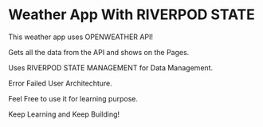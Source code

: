 # Weather App With RIVERPOD STATE 

This weather app uses OPENWEATHER API!

Gets all the data from the API and shows on the Pages.

Uses RIVERPOD STATE MANAGEMENT for Data Management.

Error Failed User Architechture.


Feel Free to use it for learning purpose. 

Keep Learning and Keep Building!



